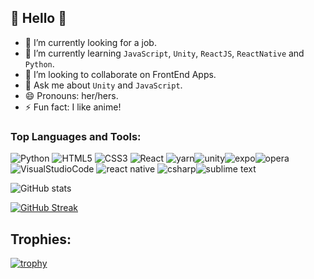 ## :jack_o_lantern: Hello :jack_o_lantern:

- 🔭 I’m currently looking for a job.
- 🌱 I’m currently learning `JavaScript`, `Unity`, `ReactJS`, `ReactNative` and `Python`.
- 👯 I’m looking to collaborate on FrontEnd Apps.
- 💬 Ask me about `Unity` and `JavaScript`.
- 😄 Pronouns: her/hers.
- ⚡ Fun fact: I like anime!

### Top Languages and Tools:
![Python](https://img.shields.io/badge/Python-3776AB?style=for-the-badge&logo=python&logoColor=white) ![HTML5](https://img.shields.io/badge/HTML5-E34F26?style=for-the-badge&logo=html5&logoColor=white) ![CSS3](https://img.shields.io/badge/CSS3-1572B6?style=for-the-badge&logo=css3&logoColor=white
) ![React](https://img.shields.io/badge/React-20232A?style=for-the-badge&logo=react&logoColor=61DAFB)
 ![yarn](https://img.shields.io/badge/Yarn-2C8EBB?style=for-the-badge&logo=yarn&logoColor=white
)![unity](https://img.shields.io/badge/Unity-100000?style=for-the-badge&logo=unity&logoColor=white
)![expo](https://img.shields.io/badge/Expo-1B1F23?style=for-the-badge&logo=expo&logoColor=white
)![opera](https://img.shields.io/badge/Opera-FF1B2D?style=for-the-badge&logo=Opera&logoColor=white
)![VisualStudioCode](https://img.shields.io/badge/Visual_Studio_Code-0078D4?style=for-the-badge&logo=visual%20studio%20code&logoColor=white
)
 ![react native](https://img.shields.io/badge/React_Native-20232A?style=for-the-badge&logo=react&logoColor=61DAFB
) ![csharp](https://img.shields.io/badge/C%23-239120?style=for-the-badge&logo=c-sharp&logoColor=white
)![sublime text](https://img.shields.io/badge/sublime_text-%23575757.svg?&style=for-the-badge&logo=sublime-text&logoColor=important
)


![GitHub stats](https://github-readme-stats.vercel.app/api?username=MarcelyMelo&show_icons=true&theme=github_dark)
<!-- [![Top Langs](https://github-readme-stats.vercel.app/api/top-langs/?username=MarcelyMelo&layout=compact&theme=github_dark)](https://github.com/MarcelyMelo/github-readme-stats) -->
[![GitHub Streak](https://github-readme-streak-stats.herokuapp.com/?user=MarcelyMelo&theme=github-dark)](https://git.io/streak-stats)
## Trophies:
[![trophy](https://github-profile-trophy.vercel.app/?username=MarcelyMelo&theme=darkhub)](https://github.com/MarcelyMelo/github-profile-trophy)

